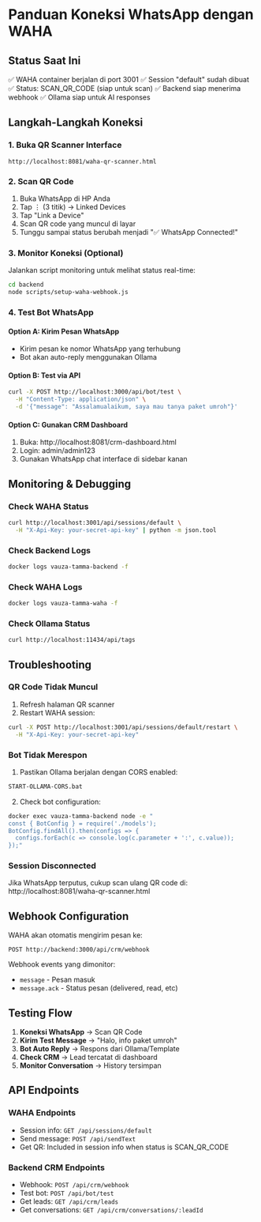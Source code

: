 # Panduan Koneksi WhatsApp dengan WAHA

## Status Saat Ini
✅ WAHA container berjalan di port 3001
✅ Session "default" sudah dibuat
✅ Status: SCAN_QR_CODE (siap untuk scan)
✅ Backend siap menerima webhook
✅ Ollama siap untuk AI responses

## Langkah-Langkah Koneksi

### 1. Buka QR Scanner Interface
```
http://localhost:8081/waha-qr-scanner.html
```

### 2. Scan QR Code
1. Buka WhatsApp di HP Anda
2. Tap ⋮ (3 titik) → Linked Devices
3. Tap "Link a Device"
4. Scan QR code yang muncul di layar
5. Tunggu sampai status berubah menjadi "✅ WhatsApp Connected!"

### 3. Monitor Koneksi (Optional)
Jalankan script monitoring untuk melihat status real-time:
```bash
cd backend
node scripts/setup-waha-webhook.js
```

### 4. Test Bot WhatsApp

#### Option A: Kirim Pesan WhatsApp
- Kirim pesan ke nomor WhatsApp yang terhubung
- Bot akan auto-reply menggunakan Ollama

#### Option B: Test via API
```bash
curl -X POST http://localhost:3000/api/bot/test \
  -H "Content-Type: application/json" \
  -d '{"message": "Assalamualaikum, saya mau tanya paket umroh"}'
```

#### Option C: Gunakan CRM Dashboard
1. Buka: http://localhost:8081/crm-dashboard.html
2. Login: admin/admin123
3. Gunakan WhatsApp chat interface di sidebar kanan

## Monitoring & Debugging

### Check WAHA Status
```bash
curl http://localhost:3001/api/sessions/default \
  -H "X-Api-Key: your-secret-api-key" | python -m json.tool
```

### Check Backend Logs
```bash
docker logs vauza-tamma-backend -f
```

### Check WAHA Logs
```bash
docker logs vauza-tamma-waha -f
```

### Check Ollama Status
```bash
curl http://localhost:11434/api/tags
```

## Troubleshooting

### QR Code Tidak Muncul
1. Refresh halaman QR scanner
2. Restart WAHA session:
```bash
curl -X POST http://localhost:3001/api/sessions/default/restart \
  -H "X-Api-Key: your-secret-api-key"
```

### Bot Tidak Merespon
1. Pastikan Ollama berjalan dengan CORS enabled:
```bash
START-OLLAMA-CORS.bat
```

2. Check bot configuration:
```bash
docker exec vauza-tamma-backend node -e "
const { BotConfig } = require('./models');
BotConfig.findAll().then(configs => {
  configs.forEach(c => console.log(c.parameter + ':', c.value));
});"
```

### Session Disconnected
Jika WhatsApp terputus, cukup scan ulang QR code di:
http://localhost:8081/waha-qr-scanner.html

## Webhook Configuration

WAHA akan otomatis mengirim pesan ke:
```
POST http://backend:3000/api/crm/webhook
```

Webhook events yang dimonitor:
- `message` - Pesan masuk
- `message.ack` - Status pesan (delivered, read, etc)

## Testing Flow

1. **Koneksi WhatsApp** → Scan QR Code
2. **Kirim Test Message** → "Halo, info paket umroh"
3. **Bot Auto Reply** → Respons dari Ollama/Template
4. **Check CRM** → Lead tercatat di dashboard
5. **Monitor Conversation** → History tersimpan

## API Endpoints

### WAHA Endpoints
- Session info: `GET /api/sessions/default`
- Send message: `POST /api/sendText`
- Get QR: Included in session info when status is SCAN_QR_CODE

### Backend CRM Endpoints
- Webhook: `POST /api/crm/webhook`
- Test bot: `POST /api/bot/test`
- Get leads: `GET /api/crm/leads`
- Get conversations: `GET /api/crm/conversations/:leadId`